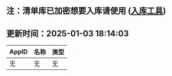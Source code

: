 ## 注：清单库已加密想要入库请使用 ([入库工具](https://github.com/BlankTMing/ManifestAutoUpdate/releases))

## 更新时间：2025-01-03 18:14:03
| AppID | 名称 | 类型  |
| :-------------------- | :----------------------------- | :----------- |
| 无 | 无 | 无 |
